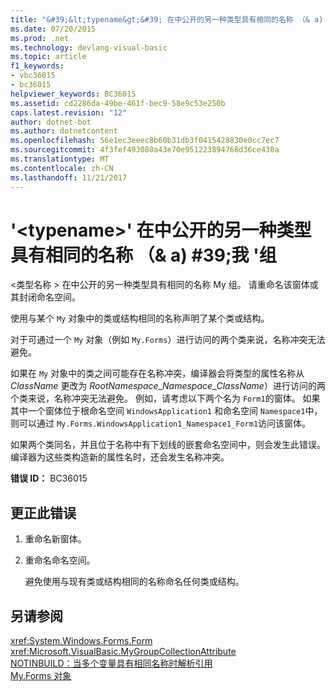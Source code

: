 ```yaml
---
title: "&#39;&lt;typename&gt;&#39; 在中公开的另一种类型具有相同的名称 （& a) #39;我 &#39;组"
ms.date: 07/20/2015
ms.prod: .net
ms.technology: devlang-visual-basic
ms.topic: article
f1_keywords:
- vbc36015
- bc36015
helpviewer_keywords: BC36015
ms.assetid: cd2286da-49be-461f-bec9-58e9c53e250b
caps.latest.revision: "12"
author: dotnet-bot
ms.author: dotnetcontent
ms.openlocfilehash: 56e1ec3eeec8b60b31db3f0415428830e0cc7ec7
ms.sourcegitcommit: 4f3fef493080a43e70e951223894768d36ce430a
ms.translationtype: MT
ms.contentlocale: zh-CN
ms.lasthandoff: 11/21/2017
---
```

# <a name="39lttypenamegt39-has-the-same-name-as-another-type-exposed-in-a-39my39-group"></a>&#39;&lt;typename&gt;&#39; 在中公开的另一种类型具有相同的名称 （& a) #39;我 &#39;组
\<类型名称 > 在中公开的另一种类型具有相同的名称 My 组。 请重命名该窗体或其封闭命名空间。  
  
 使用与某个 `My` 对象中的类或结构相同的名称声明了某个类或结构。  
  
 对于可通过一个 `My` 对象（例如 `My.Forms`）进行访问的两个类来说，名称冲突无法避免。  
  
 如果在 `My` 对象中的类之间可能存在名称冲突，编译器会将类型的属性名称从 *ClassName* 更改为 *RootNamespace*_*Namespace*\_*ClassName*）进行访问的两个类来说，名称冲突无法避免。 例如，请考虑以下两个名为 `Form1`的窗体。 如果其中一个窗体位于根命名空间 `WindowsApplication1` 和命名空间 `Namespace1`中，则可以通过 `My.Forms.WindowsApplication1_Namespace1_Form1`访问该窗体。  
  
 如果两个类同名，并且位于名称中有下划线的嵌套命名空间中，则会发生此错误。 编译器为这些类构造新的属性名时，还会发生名称冲突。  
  
 **错误 ID：** BC36015  
  
## <a name="to-correct-this-error"></a>更正此错误  
  
1.  重命名新窗体。  
  
2.  重命名命名空间。  
  
     避免使用与现有类或结构相同的名称命名任何类或结构。  
  
## <a name="see-also"></a>另请参阅  
 <xref:System.Windows.Forms.Form>  
 <xref:Microsoft.VisualBasic.MyGroupCollectionAttribute>  
 [NOTINBUILD：当多个变量具有相同名称时解析引用](http://msdn.microsoft.com/en-us/9601e39f-1911-44e1-ace5-3f6e090408b9)  
 [My.Forms 对象](../../visual-basic/language-reference/objects/my-forms-object.md)

